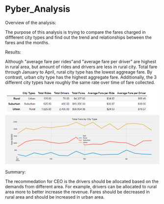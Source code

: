 # Pyber_Analysis

Overview of the analysis:

The purpose of this analysis is trying to compare the fares charged in diffferent city types and find out the trend and relationships between the fares and the months.

Results:

Although "average fare per rides"and "average fare per driver" are highest in rural area, but amount of rides and drivers are less in rural city. Total fare through January to April, rural city type has the lowest aggreage fare. By contrast, urban city type has the highest aggregate fare. Additionally, the 3 different city types have roughly the same rate over time of fare collected. 

![](Resources/FareAnalysis.PNG)
![](Resources/ResultPicture.png)


Summary:

The recommedation for CEO is the drivers should be allocated based on the demands from different area. For example, drivers can be allocated to rural area more to better increase the revenue. Fares should be decreased in rural area and should be increased in urban area.






